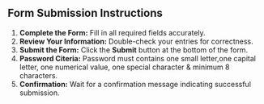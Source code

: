 ## Form Submission Instructions

1. **Complete the Form:** Fill in all required fields accurately.
2. **Review Your Information:** Double-check your entries for correctness.
3. **Submit the Form:** Click the **Submit** button at the bottom of the form.
4. **Password Citeria:** Password must contains one small letter,one capital letter, one numerical value, one special character & minimum 8 characters.
5. **Confirmation:** Wait for a confirmation message indicating successful submission.
